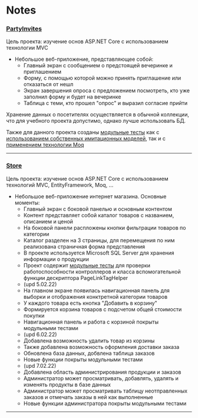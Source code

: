 # Notes
### [PartyInvites](https://github.com/konarparti/notes/tree/master/PartyInvites)
Цель проекта: изучение основ ASP.NET Core с использованием технологии MVC
- Небольшое веб-приложение, представляющее собой:  
  - Главный экран с сообщением о предстоящей вечеринке и приглашением 
  - Форму, с помощью которой можно принять приглашение или отказаться от нешл  
  - Экран завершения опроса с предложением посмотреть, кто уже заполнил форму и будет на вечеринке  
  - Таблица с теми, кто прошел "опрос" и выразил согласие прийти  
  
  
Хранение данных о посетителях осуществляется в обычной коллекции, что для учебного проекта допустимо, однако лучше использовать БД.  

Также для данного проекта созданы [модульные тесты](https://github.com/konarparti/notes/tree/master/PartyInvites.Tests) как с [использованием собственных имитационных моделей](https://github.com/konarparti/notes/commit/ff74c9703421753dea0348ee9f8423030754608b#diff-0a534eb3bad169a943bc0f6cacceee241f33b8c5317002a01028d3d6ddf786b5), так и с [применением технологии Moq](https://github.com/konarparti/notes/commit/a36438ec66c962eda76ce9e6bffeb547119b4d9b#diff-0a534eb3bad169a943bc0f6cacceee241f33b8c5317002a01028d3d6ddf786b5)  

---
### [Store](https://github.com/konarparti/notes/tree/master/Store)
Цель проекта: изучение основ ASP.NET Core с использованием технологий MVC, EntityFramework, Moq, ...
- Небольшое веб-приложение интернет магазина. Основные моменты:  
  - Главный экран с боковой панелью и основным контентом
  - Контент представляет собой каталог товаров с названием, описанием и ценой
  - На боковой панели распложены кнопки фильтрации товаров по категории 
  - Каталог разделен на 3 страницы, для перемещения по ним реализована страничная форма представления
  - В проекте используется Microsoft SQL Server для хранения информации о продукции
  - Проект содержит [модульные тесты](https://github.com/konarparti/notes/tree/master/Store.Tests) для проверки работоспособности контроллеров и класса вспомогательной функции дескриптора PageLinkTagHelper
  - (upd 5.02.22)
  - На главном экране появилась навигационная панель для выборки и отображения конктретной категории товаров
  - У каждого товара есть кнопка "Добавить в корзину"
  - Формируется корзина товаров с подсчетом общей стоимости покупки
  - Навигационная панель и работа с корзиной покрыты модульными тестами
  - (upd 6.02.22)
  - Добавлена возможность удалить товар из корзины
  - Также добавлена возможность оформления доставки заказа
  - Обновлена база данных, добвлена таблица заказов
  - Новые функции покрыты модульными тестами
  - (upd 7.02.22)
  - Добавлена область администрирования продукции и заказов
  - Администратор может просматривать, добавлять, удалять и изменять продукты в базе данных
  - Администратор может просматривать таблицу неотправленных заказов и отмечать заказы в ней как выполненные
  - Новые функции администратора покрыты модульными тестами
 ---   
 
